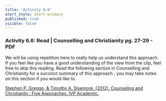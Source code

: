 ```yaml
---
title: 'Activity 6-6'
alert_style: alert-primary
published: true
visible: false
---
```



### Activity 6.6: Read | Counselling and Christianity pg. 27-29 - PDF

We will be using repetition here to really help us understand this approach. If you feel like you have a good understanding of the view from the clip, feel free to skip this reading. Read the following section in Counselling and Christianity for a succinct summary of this approach ; you may take notes on this section if you would like to.

[Stephen P. Greggo, & Timothy A. Sisemore. (2012). Counseling and Christianity : Five Approaches. IVP Academic.](https://twu.idm.oclc.org/login?url=https://search.ebscohost.com/login.aspx?direct=true&db=nlebk&AN=579536&site=eds-live&scope=site&ebv=EB&ppid=pp_Cover)
